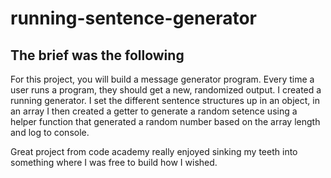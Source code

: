 # running-sentence-generator
## The brief was the following
For this project, you will build a message generator program. Every time a user runs a program, they should get a new, randomized output. I created a running generator. I set the different sentence structures up in an object, in an array I then created a getter to generate a random setence using a helper function that generated a random number based on the array length and log to console.

Great project from code academy really enjoyed sinking my teeth into something where I was free to build how I wished.
